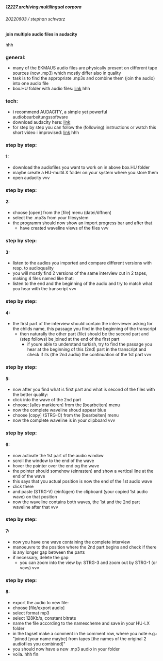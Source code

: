 ##### 12227.archiving multilingual corpora
###### 20220603 / stephan schwarz
#### join multiple audio files in audacity
hhh
### general:
- many of the EKMAUS audio files are physically present on different tape sources (now .mp3) which mostly differ also in quality
- task is to find the appropriate .mp3s and combine them (join the audio) into one audio file
- box.HU folder with audio files: [link](https://box.hu-berlin.de/smart-link/2bb3b244-c477-4112-b8f4-93a9f82d6437/)
hhh
### tech:
- i recommend AUDACITY, a simple yet powerful audiobearbeitungssoftware
- download audacity here: [link](https://www.audacityteam.org/download/)
- for step by step you can follow the (following) instructions or watch this short video i improvised: [link](https://box.hu-berlin.de/smart-link/e597e506-9671-471d-a839-4680151490f6/)
hhh
### step by step:
#### 1:
- download the audiofiles you want to work on in above box.HU folder
- maybe create a HU-multiLX folder on your system where you store them
- open audacity
vvv
### step by step:
#### 2:
- choose [open] from the [file] menu (datei/öffnen)
- select the .mp3s from your filesystem
- the programm should now show an import progress bar and after that
	- have created waveline views of the files
vvv
### step by step:
#### 3:
- listen to the audios you imported and compare different versions with resp. to audioquality
- you will mostly find 2 versions of the same interview cut in 2 tapes, making 4 files named like that:
- listen to the end and the beginning of the audio and try to match what you hear with the transcript
vvv
### step by step:
#### 4:
- the first part of the interview should contain the interviewer asking for the childs name, this passage you find in the beginning of the transcript
	- then naturally the other part (file) should be the second part and (step follows) be joined at the end of the first part
		- if youre able to understand turkish, try to find the passage you hear at the beginning of this (2nd) part in the transcript and check if its (the 2nd audio) the continuation of the 1st part
vvv
### step by step:
#### 5:
- now after you find what is first part and what is second of the files with the better quality:
- click into the wave of the 2nd part
- choose: [alles markieren] from the [bearbeiten] menu
- now the complete waveline shoud appear blue
- choose [copy] (STRG-C) from the [bearbeiten] menu
- now the complete waveline is in your clipboard
vvv
### step by step:
#### 6:
- now activate the 1st part of the audio window
- scroll the window to the end of the wave
- hover the pointer over the end og the wave
- the pointer should somehow (einrasten) and show a vertical line at the end of the wave
- this says that you actual position is now the end of the 1st audio wave
- click there
- and paste (STRG-V) (einfügen) the clipboard (your copied 1st audio wave) on that position
- now the waveline contains both waves, the 1st and the 2nd part waveline after that
vvv
### step by step:
#### 7:
- now you have one wave containing the complete interview
- manoeuvre to the position where the 2nd part begins and check if there is any longer gap between the parts
- if necessary, delete the gap
	- you can zoom into the view by: STRG-3 and zoom out by STRG-1 (or vcvs)
vvv
### step by step:
#### 8:
- export the audio to new file:
- choose [file/export audio]
- select format mp3
- select 128Kb/s, constant bitrate
- name the file according to the namescheme and save in your HU-LX folder
- in the tagset make a comment in the comment row, where you note e.g.: "joined [your name maybe] from tapes [the names of the original 2 audiofiles you combined]"
- you should now have a new .mp3 audio in your folder 
- voila.
hhh
fin